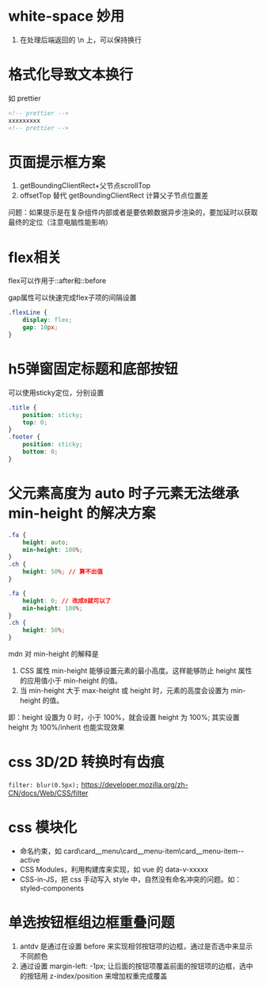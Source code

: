 # white-space 妙用
1. 在处理后端返回的 \n 上，可以保持换行

# 格式化导致文本换行
如 prettier 
```html
<!-- prettier -->
xxxxxxxxx
<!-- prettier -->
```

# 页面提示框方案
1. getBoundingClientRect+父节点scrollTop
2. offsetTop 替代 getBoundingClientRect 计算父子节点位置差

问题：如果提示是在复杂组件内部或者是要依赖数据异步渲染的，要加延时以获取最终的定位（注意电脑性能影响）

# flex相关
flex可以作用于::after和::before

gap属性可以快速完成flex子项的间隔设置
```css
.flexLine {
    display: flex;
    gap: 10px;
}
```

# h5弹窗固定标题和底部按钮
可以使用sticky定位，分别设置
```css
.title {
    position: sticky;
    top: 0;
}
.footer {
    position: sticky;
    bottom: 0;
}
```

# 父元素高度为 auto 时子元素无法继承 min-height 的解决方案
```css
.fa {
    height: auto;
    min-height: 100%;
}
.ch {
    height: 50%; // 算不出值
}
```
```css
.fa {
    height: 0; // 改成0就可以了
    min-height: 100%;
}
.ch {
    height: 50%; 
}
```

mdn 对 min-height 的解释是 
1. CSS 属性 min-height 能够设置元素的最小高度。这样能够防止 height 属性的应用值小于 min-height 的值。
2. 当 min-height 大于 max-height 或 height 时，元素的高度会设置为 min-height 的值。

即：height 设置为 0 时，小于 100%，就会设置 height 为 100%;
其实设置 height 为 100%/inherit 也能实现效果

# css 3D/2D 转换时有齿痕
`filter: blur(0.5px);`
https://developer.mozilla.org/zh-CN/docs/Web/CSS/filter

# css 模块化
- 命名约束，如 card\card__menu\card__menu-item\card__menu-item--active
- CSS Modules，利用构建库来实现，如 vue 的 data-v-xxxxx
- CSS-in-JS，把 css 手动写入 style 中，自然没有命名冲突的问题。如：styled-components

# 单选按钮框组边框重叠问题
1. antdv 是通过在设置 before 来实现相邻按钮项的边框，通过是否选中来显示不同颜色
2. 通过设置 margin-left: -1px; 让后面的按钮项覆盖前面的按钮项的边框，选中的按钮用 z-index/position 来增加权重完成覆盖
